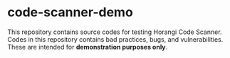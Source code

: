 # code-scanner-demo

This repository contains source codes for testing Horangi Code Scanner. Codes in this repository contains bad practices, bugs, and vulnerabilities. These are intended for **demonstration purposes only**.